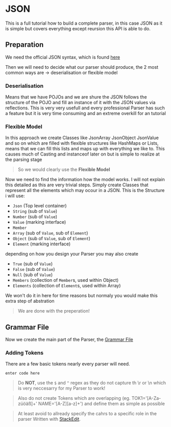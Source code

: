 # JSON
This is a full tutorial how to build a complete parser, in this case JSON as it is simple but covers everything except reursion this API is able to do.
## Preparation
We need the official JSON syntax, which is found [here](http://json.org)

Then we will need to decide what our parser should produce, the 2 most common ways are -> deserialisation or flexible model
### Deserialisation
Means that we have POJOs and we are shure the JSON follows the structure of the POJO and fill an instance of it with the JSON values via reflections. This is very very usefull and every professional Parser has such a feature but it is very time consuming and an extreme overkill for an tutorial
### Flexible Model
In this approach we create Classes like JsonArray JsonObject JsonValue and so on which are filled with flexible structures like HashMaps or Lists, means that we can fill this lists and maps up with everything we like to. This causes much of Casting and instanceof later on but is simple to realize at the parsing stage
> So we would clearly use the **Flexible Model**

Now we need to find the information how the model works.
 I will not explain this detailed as this are very trivial steps. Simply create Classes that represent all the elements which may ocour in a JSON.
 This is the Structure i will use:
 - `Json` (Top level container)
 -  `String` (sub of `Value`)
 - `Number` (sub of `Value`)
 - `Value`  (marking interface)
 - `Member`
 - `Array` (sub of `Value`, sub of `Element`)
 - `Object` (sub of `Value`, sub of `Element`)
 - `Element` (marking interface)

depending on how you design your Parser you may also create

 - `True` (sub of `Value`)
 - `False` (sub of `Value`)
 - `Null` (sub of `Value`)
 - `Members` (collection of `Member`s, used within Object)
 - `Elements` (collection of `Element`s, used within Array)

We won't do it in here for time reasons but normaly you would make this extra step of abstration
> We are done with the preperation!
## Grammar File
Now we create the main part of the Parser, the [Grammar File](https://github.com/nbrugger-tgm/JainParse/blob/master/GrammarFiles.md)
### Adding Tokens
There are a few basic tokens nearly every parser will need.

    enter code here
> Do **NOT**, use the `$` and `^` regex as they do not capture th \r or \n which is very neccesarry for my Parser to work!

> Also do not create Tokens which are overlapping (eg. TOK1='[A-Za-züöäß]+' NAME='[A-Z][a-z]+') and define them as simple as possible 

> At least avoid to allready specify the cahrs to a specific role in the parser
> Written with [StackEdit](https://stackedit.io/).
<!--stackedit_data:
eyJoaXN0b3J5IjpbLTE3MTIxMzEzNzEsMTY5ODAxNjMzOF19
-->